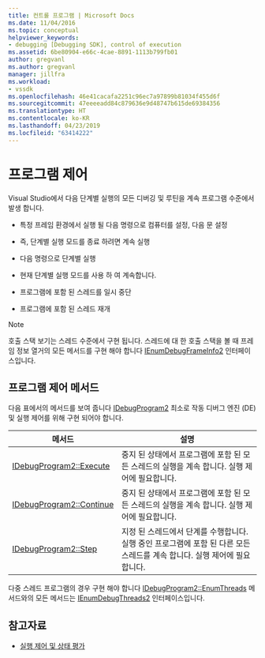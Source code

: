 ```yaml
---
title: 컨트롤 프로그램 | Microsoft Docs
ms.date: 11/04/2016
ms.topic: conceptual
helpviewer_keywords:
- debugging [Debugging SDK], control of execution
ms.assetid: 6be80904-e66c-4cae-8891-1113b799fb01
author: gregvanl
ms.author: gregvanl
manager: jillfra
ms.workload:
- vssdk
ms.openlocfilehash: 46e41cacafa2251c96ec7a97899b81034f455d6f
ms.sourcegitcommit: 47eeeeadd84c879636e9d48747b615de69384356
ms.translationtype: HT
ms.contentlocale: ko-KR
ms.lasthandoff: 04/23/2019
ms.locfileid: "63414222"
---
```

# <a name="program-control"></a>프로그램 제어
Visual Studio에서 다음 단계별 실행의 모든 디버깅 및 루틴을 계속 프로그램 수준에서 발생 합니다.

- 특정 프레임 환경에서 실행 될 다음 명령으로 컴퓨터를 설정, 다음 문 설정

- 즉, 단계별 실행 모드를 종료 하려면 계속 실행

- 다음 명령으로 단계별 실행

- 현재 단계별 실행 모드를 사용 하 여 계속합니다.

- 프로그램에 포함 된 스레드를 일시 중단

- 프로그램에 포함 된 스레드 재개

> [!NOTE]
> 호출 스택 보기는 스레드 수준에서 구현 됩니다. 스레드에 대 한 호출 스택을 볼 때 프레임 정보 열거의 모든 메서드를 구현 해야 합니다 [IEnumDebugFrameInfo2](../../extensibility/debugger/reference/ienumdebugframeinfo2.md) 인터페이스입니다.

## <a name="methods-of-program-control"></a>프로그램 제어 메서드
 다음 표에서의 메서드를 보여 줍니다 [IDebugProgram2](../../extensibility/debugger/reference/idebugprogram2.md) 최소로 작동 디버그 엔진 (DE) 및 실행 제어를 위해 구현 되어야 합니다.

|메서드|설명|
|------------|-----------------|
|[IDebugProgram2::Execute](../../extensibility/debugger/reference/idebugprogram2-execute.md)|중지 된 상태에서 프로그램에 포함 된 모든 스레드의 실행을 계속 합니다. 실행 제어에 필요합니다.|
|[IDebugProgram2::Continue](../../extensibility/debugger/reference/idebugprogram2-continue.md)|중지 된 상태에서 프로그램에 포함 된 모든 스레드의 실행을 계속 합니다. 실행 제어에 필요합니다.|
|[IDebugProgram2::Step](../../extensibility/debugger/reference/idebugprogram2-step.md)|지정 된 스레드에서 단계를 수행합니다. 실행 중인 프로그램에 포함 된 다른 모든 스레드를 계속 합니다. 실행 제어에 필요합니다.|

 다중 스레드 프로그램의 경우 구현 해야 합니다 [IDebugProgram2::EnumThreads](../../extensibility/debugger/reference/idebugprogram2-enumthreads.md) 메서드와의 모든 메서드는 [IEnumDebugThreads2](../../extensibility/debugger/reference/ienumdebugthreads2.md) 인터페이스입니다.

## <a name="see-also"></a>참고자료
- [실행 제어 및 상태 평가](../../extensibility/debugger/execution-control-and-state-evaluation.md)
